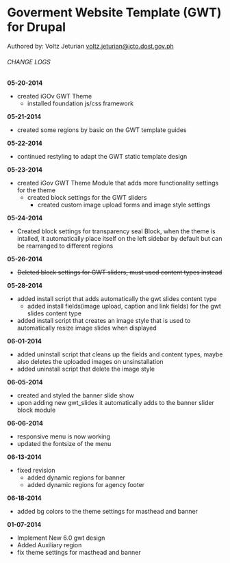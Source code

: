 # Goverment Website Template (GWT) for Drupal
Authored by: Voltz Jeturian voltz.jeturian@icto.dost.gov.ph

###### CHANGE LOGS
**05-20-2014**
- created iGOv GWT Theme
  - installed foundation js/css framework

**05-21-2014**
- created some regions by basic on the GWT template guides

**05-22-2014**
- continued restyling to adapt the GWT static template design

**05-23-2014**
- created iGov GWT Theme Module that adds more functionality settings for the theme
  - created block settings for the GWT sliders
    - created custom image upload forms and image style settings

**05-24-2014**
- Created block settings for transparency seal Block, when the theme is intalled, it automatically place itself on the left sidebar by default but can be rearranged to different regions

**05-26-2014**
- ~~Deleted block settings for GWT sliders, must used content types instead~~

**05-28-2014**
- added install script that adds automatically the gwt slides content type
  - added install fields(image upload, caption and link fields) for the gwt slides content type
- added install script that creates an image style that is used to automatically resize image slides when displayed

**06-01-2014**
- added uninstall script that cleans up the fields and content types, maybe also deletes the uploaded images on unsinstallation
- added uninstall script that delete the image style

**06-05-2014**
- created and styled the banner slide show
- upon adding new gwt_slides it automatically adds to the banner slider block module

**06-06-2014**
- responsive menu is now working
- updated the fontsize of the menu

**06-13-2014**
- fixed revision
  - added dynamic regions for banner
  - added dynamic regions for agency footer

**06-18-2014**
- added bg colors to the theme settings for masthead and banner

**01-07-2014**
- Implement New 6.0 gwt design
- Added Auxiliary region
- fix theme settings for masthead and banner
